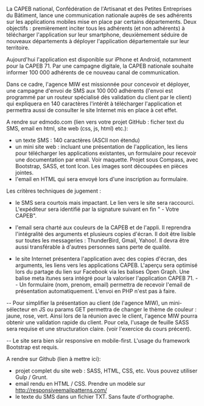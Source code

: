 La CAPEB national, Confédération de l'Artisanat et des Petites Entreprises du Bâtiment, lance une communication nationale auprès de ses adhérents sur les applications mobiles mise en place par certains départements. Deux objectifs : premièrement inciter tous les adhérents (et non adhérents) à télécharger l'application sur leur smartphone, deuxièmement séduire de nouveaux départements à déployer l'application départementale sur leur territoire.

Aujourd'hui l'application est disponible sur iPhone et Android, notamment pour la CAPEB 71. Par une campagne digitale, la CAPEB nationale souhaite informer 100 000 adhérents de ce nouveau canal de communication.

Dans ce cadre, l'agence MIW est missionnée pour concevoir et déployer, une campagne d'envoi de SMS aux 100 000 adhérents (l'envoi est programmé par un routeur spécialisé dès validation du client par le client) qui expliquera en 140 caractères l'intérêt à télécharger l'application et permettra aussi de consulter le site Internet mis en place à cet effet.

A rendre sur edmodo.com (lien vers votre projet GitHub : ficher text du SMS, email en html, site web (css, js, html) etc.):
- un texte SMS : 140 caractères (ASCII non étendu)
- un mini site web : incluant une présentation de
 l'application, les liens pour télécharger les applications
  existantes, un formulaire pour recevoir une documentation par email. 
  Voir maquette. Projet sous Compass, avec Bootstrap, SASS, et tont Icon. 
  Les images sont découpées en pièces jointes.
- l'email en HTML qui sera envoyé lors d'une inscription au formulaire.

Les critères techniques de jugement :
- le SMS sera courtois mais impactant. Le lien vers le site sera raccourci. L'expéditeur sera identifié par la signature suivant en fin " - Votre CAPEB".

- l'email sera charté aux couleurs de la CAPEB et de l'appli. Il reprendra l'intégralité des arguments et plusieurs copies d'écran. Il doit être lisible sur toutes les messageries : ThunderBird, Gmail, Yahoo!. Il devra être aussi transférable à d'autres personnes sans perte de qualité.

- le site Internet présentera l'application avec des copies d'écran, des arguments, les liens vers les applications CAPEB. L'aperçu sera optimisé lors du partage du lien sur Facebook via les balises Open Graph. Une balise meta itunes sera intégré pour la valoriser l'application CAPEB 71.
-- Un formulaire (nom, prenom, email) permettra de recevoir l'email de présentation automatiquement. L'envoi en PHP n'est pas à faire.

-- Pour simplifier la présentation au client (de l'agence MIW), un mini-sélecteur en JS ou params GET permettra de changer le thème de couleur : jaune, rose, vert. Ainsi lors de la réunion avec le client, l'agence MIW pourra obtenir une validation rapide du client. Pour cela, l'usage de feuille SASS sera requise et une structuration claire. (voir l'exercice du cours précent).

-- Le site sera bien sûr responsive en mobile-first. L'usage du framework Bootstrap est requis.



A rendre sur Github (lien à mettre ici):
- projet complet du site web : SASS, HTML, CSS, etc. Vous pouvez utiliser Gulp / Grunt.
- email rendu en HTML / CSS. Prendre un modèle sur http://responsiveemailpatterns.com/
- le texte du SMS dans un fichier TXT. Sans faute d'orthographe.



